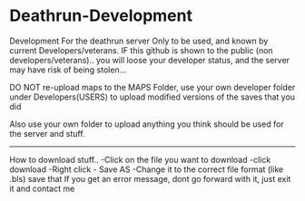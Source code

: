 # Deathrun-Development
Development For the deathrun server
Only to be used, and known by current Developers/veterans.
IF this github is shown to the public (non developers/veterans).. you will loose your developer status, and the server may have risk of being stolen...

DO NOT re-upload maps to the MAPS Folder, use your own developer folder under Developers(USERS) to upload modified versions of the saves that you did

Also use your own folder to upload anything you think should be used for the server and stuff.


-----------------------------------------------------------------------------------------------------
How to download stuff..
-Click on the file you want to download
-click download
-Right click - Save AS
-Change it to the correct file format (like .bls)
save that
If you get an error message, dont go forward with it, just exit it and contact me
